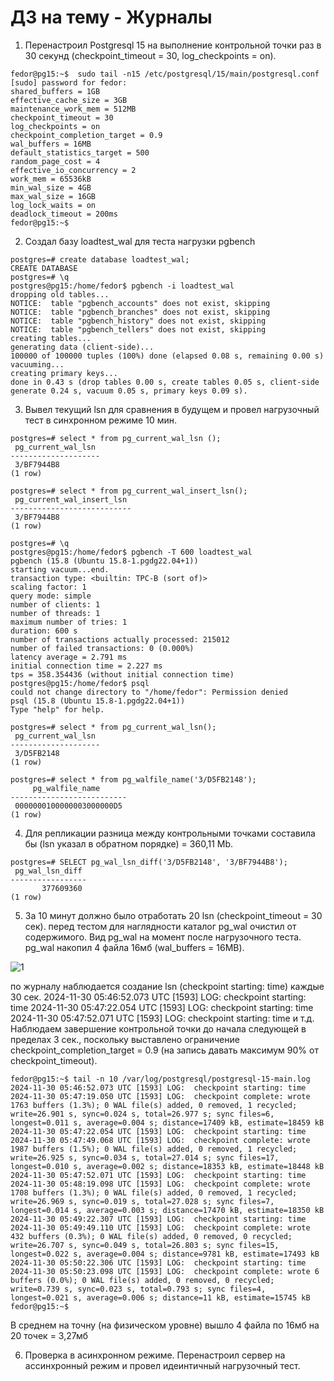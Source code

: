 # ДЗ на тему - Журналы
1) Перенастроил Postgresql 15 на выполнение контрольной точки раз в 30 секунд (checkpoint_timeout = 30, log_checkpoints = on).
```
fedor@pg15:~$  sudo tail -n15 /etc/postgresql/15/main/postgresql.conf
[sudo] password for fedor:
shared_buffers = 1GB
effective_cache_size = 3GB
maintenance_work_mem = 512MB
checkpoint_timeout = 30
log_checkpoints = on
checkpoint_completion_target = 0.9
wal_buffers = 16MB
default_statistics_target = 500
random_page_cost = 4
effective_io_concurrency = 2
work_mem = 65536kB
min_wal_size = 4GB
max_wal_size = 16GB
log_lock_waits = on
deadlock_timeout = 200ms
fedor@pg15:~$
```
2)  Создал базу loadtest_wal для теста нагрузки pgbench
```
postgres=# create database loadtest_wal;
CREATE DATABASE
postgres=# \q
postgres@pg15:/home/fedor$ pgbench -i loadtest_wal
dropping old tables...
NOTICE:  table "pgbench_accounts" does not exist, skipping
NOTICE:  table "pgbench_branches" does not exist, skipping
NOTICE:  table "pgbench_history" does not exist, skipping
NOTICE:  table "pgbench_tellers" does not exist, skipping
creating tables...
generating data (client-side)...
100000 of 100000 tuples (100%) done (elapsed 0.08 s, remaining 0.00 s)
vacuuming...
creating primary keys...
done in 0.43 s (drop tables 0.00 s, create tables 0.05 s, client-side generate 0.24 s, vacuum 0.05 s, primary keys 0.09 s).
```
3) Вывел текущий lsn для сравнения в будущем и провел нагрузочный тест в синхронном режиме 10 мин.
```
postgres=# select * from pg_current_wal_lsn ();
 pg_current_wal_lsn
--------------------
 3/BF7944B8
(1 row)

postgres=# select * from pg_current_wal_insert_lsn();
 pg_current_wal_insert_lsn
---------------------------
 3/BF7944B8
(1 row)

postgres=# \q
postgres@pg15:/home/fedor$ pgbench -T 600 loadtest_wal
pgbench (15.8 (Ubuntu 15.8-1.pgdg22.04+1))
starting vacuum...end.
transaction type: <builtin: TPC-B (sort of)>
scaling factor: 1
query mode: simple
number of clients: 1
number of threads: 1
maximum number of tries: 1
duration: 600 s
number of transactions actually processed: 215012
number of failed transactions: 0 (0.000%)
latency average = 2.791 ms
initial connection time = 2.227 ms
tps = 358.354436 (without initial connection time)
postgres@pg15:/home/fedor$ psql
could not change directory to "/home/fedor": Permission denied
psql (15.8 (Ubuntu 15.8-1.pgdg22.04+1))
Type "help" for help.

postgres=# select * from pg_current_wal_lsn();
 pg_current_wal_lsn
--------------------
 3/D5FB2148
(1 row)

postgres=# select * from pg_walfile_name('3/D5FB2148');
     pg_walfile_name
--------------------------
 0000000100000003000000D5
(1 row)
```
4) Для репликации разница между контрольными точками составила бы (lsn указал в обратном порядке) = 360,11 Mb.
```
postgres=# SELECT pg_wal_lsn_diff('3/D5FB2148', '3/BF7944B8');
 pg_wal_lsn_diff
-----------------
       377609360
(1 row)
```
5) За 10 минут должно было отработать 20 lsn (checkpoint_timeout = 30 сек). перед тестом для наглядности каталог pg_wal очистил от содержимого. Вид pg_wal на момент после нагрузочного теста. pg_wal накопил 4 файла 16мб (wal_buffers = 16MB).

![1](https://github.com/user-attachments/assets/6feaa097-4a95-4fda-8c82-037151ea7d4a)

по журналу наблюдается создание lsn (checkpoint starting: time) каждые 30 сек. 
2024-11-30 05:46:52.073 UTC [1593] LOG:  checkpoint starting: time
2024-11-30 05:47:22.054 UTC [1593] LOG:  checkpoint starting: time
2024-11-30 05:47:52.071 UTC [1593] LOG:  checkpoint starting: time
и т.д.
Наблюдаем завершение контрольной точки до начала следующей в пределах 3 сек., поскольку выставлено ограничение checkpoint_completion_target = 0.9 (на запись давать максимум 90% от checkpoint_timeout).
```
fedor@pg15:~$ tail -n 10 /var/log/postgresql/postgresql-15-main.log
2024-11-30 05:46:52.073 UTC [1593] LOG:  checkpoint starting: time
2024-11-30 05:47:19.050 UTC [1593] LOG:  checkpoint complete: wrote 1763 buffers (1.3%); 0 WAL file(s) added, 0 removed, 1 recycled; write=26.901 s, sync=0.024 s, total=26.977 s; sync files=6, longest=0.011 s, average=0.004 s; distance=17409 kB, estimate=18459 kB
2024-11-30 05:47:22.054 UTC [1593] LOG:  checkpoint starting: time
2024-11-30 05:47:49.068 UTC [1593] LOG:  checkpoint complete: wrote 1987 buffers (1.5%); 0 WAL file(s) added, 0 removed, 1 recycled; write=26.925 s, sync=0.034 s, total=27.014 s; sync files=17, longest=0.010 s, average=0.002 s; distance=18353 kB, estimate=18448 kB
2024-11-30 05:47:52.071 UTC [1593] LOG:  checkpoint starting: time
2024-11-30 05:48:19.098 UTC [1593] LOG:  checkpoint complete: wrote 1708 buffers (1.3%); 0 WAL file(s) added, 0 removed, 1 recycled; write=26.969 s, sync=0.019 s, total=27.028 s; sync files=7, longest=0.014 s, average=0.003 s; distance=17470 kB, estimate=18350 kB
2024-11-30 05:49:22.307 UTC [1593] LOG:  checkpoint starting: time
2024-11-30 05:49:49.110 UTC [1593] LOG:  checkpoint complete: wrote 432 buffers (0.3%); 0 WAL file(s) added, 0 removed, 0 recycled; write=26.707 s, sync=0.049 s, total=26.803 s; sync files=15, longest=0.022 s, average=0.004 s; distance=9781 kB, estimate=17493 kB
2024-11-30 05:50:22.306 UTC [1593] LOG:  checkpoint starting: time
2024-11-30 05:50:23.098 UTC [1593] LOG:  checkpoint complete: wrote 6 buffers (0.0%); 0 WAL file(s) added, 0 removed, 0 recycled; write=0.739 s, sync=0.023 s, total=0.793 s; sync files=4, longest=0.021 s, average=0.006 s; distance=11 kB, estimate=15745 kB
fedor@pg15:~$
```
В среднем на точну (на физическом уровне) вышло 4 файла по 16мб на 20 точек = 3,27мб

6) Проверка в асинхронном режиме. Перенастроил сервер на ассинхронный режим и провел идеинтичный нагрузочный тест.
```
```

